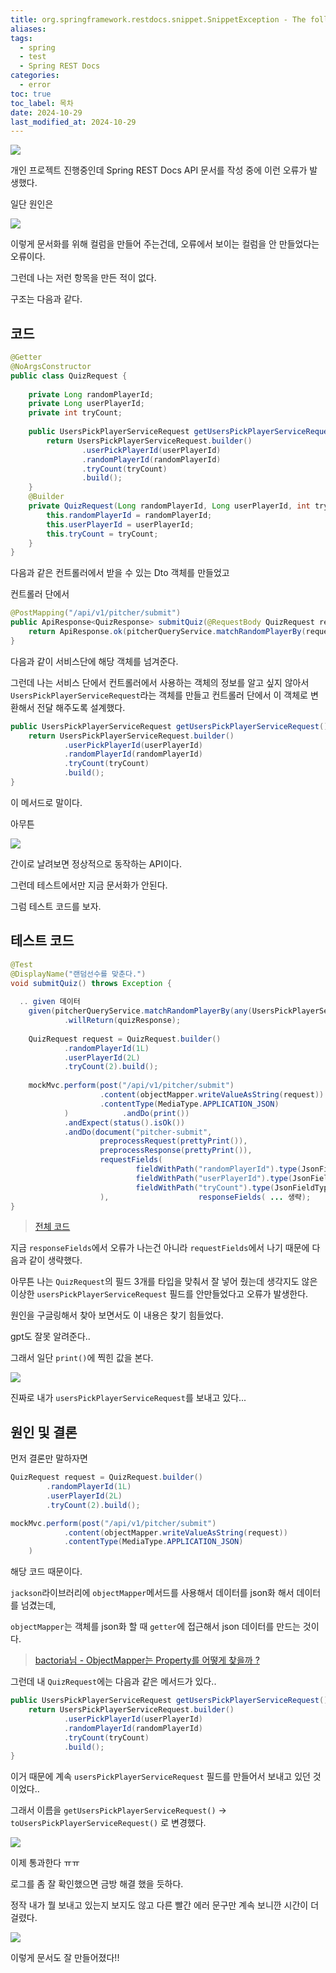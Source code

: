 ```yaml
---
title: org.springframework.restdocs.snippet.SnippetException - The following parts of the payload were not documented - Spring REST Docs 에러
aliases: 
tags:
  - spring
  - test
  - Spring REST Docs
categories:
  - error
toc: true
toc_label: 목차
date: 2024-10-29
last_modified_at: 2024-10-29
---
```

![](https://i.imgur.com/QQd7tj9.png)


개인 프로젝트 진행중인데 Spring REST Docs API 문서를 작성 중에 이런 오류가 발생했다.

일단 원인은 

![](https://i.imgur.com/NzsFzke.png)


이렇게 문서화를 위해 컬럼을 만들어 주는건데, 오류에서 보이는 컬럼을 안 만들었다는 오류이다.

그런데 나는 저런 항목을 만든 적이 없다.

구조는 다음과 같다.

## 코드

```java
@Getter  
@NoArgsConstructor  
public class QuizRequest {  
  
    private Long randomPlayerId;  
    private Long userPlayerId;  
    private int tryCount;  
  
    public UsersPickPlayerServiceRequest getUsersPickPlayerServiceRequest() {  
        return UsersPickPlayerServiceRequest.builder()  
                .userPickPlayerId(userPlayerId)  
                .randomPlayerId(randomPlayerId)  
                .tryCount(tryCount)  
                .build();  
    }  
    @Builder  
    private QuizRequest(Long randomPlayerId, Long userPlayerId, int tryCount) {  
        this.randomPlayerId = randomPlayerId;  
        this.userPlayerId = userPlayerId;  
        this.tryCount = tryCount;  
    }
}
```

다음과 같은 컨트롤러에서 받을 수 있는 Dto 객체를 만들었고

컨트롤러 단에서

```java
@PostMapping("/api/v1/pitcher/submit")  
public ApiResponse<QuizResponse> submitQuiz(@RequestBody QuizRequest request) {  
    return ApiResponse.ok(pitcherQueryService.matchRandomPlayerBy(request.getUsersPickPlayerServiceRequest(), LocalDate.now()));  
}
```

다음과 같이 서비스단에 해당 객체를 넘겨준다.

그런데 나는 서비스 단에서 컨트롤러에서 사용하는 객체의 정보를 알고 싶지 않아서 `UsersPickPlayerServiceRequest`라는 객체를 만들고 컨트롤러 단에서 이 객체로 변환해서 전달 해주도록 설계했다.


```java
public UsersPickPlayerServiceRequest getUsersPickPlayerServiceRequest() {  
	return UsersPickPlayerServiceRequest.builder()  
			.userPickPlayerId(userPlayerId)  
			.randomPlayerId(randomPlayerId)  
			.tryCount(tryCount)  
			.build();  
}
```

이 메서드로 말이다.


아무튼 

![](https://i.imgur.com/2cIctnl.png)

간이로 날려보면 정상적으로 동작하는 API이다.

그런데 테스트에서만 지금 문서화가 안된다.

그럼 테스트 코드를 보자.

## 테스트 코드

```java
@Test  
@DisplayName("랜덤선수를 맞춘다.")  
void submitQuiz() throws Exception {  
  
  .. given 데이터
    given(pitcherQueryService.matchRandomPlayerBy(any(UsersPickPlayerServiceRequest.class), any(LocalDate.class)))  
            .willReturn(quizResponse);  
  
    QuizRequest request = QuizRequest.builder()  
            .randomPlayerId(1L)  
            .userPlayerId(2L)  
            .tryCount(2).build();  
  
    mockMvc.perform(post("/api/v1/pitcher/submit")  
                    .content(objectMapper.writeValueAsString(request))  
                    .contentType(MediaType.APPLICATION_JSON)  
            )            .andDo(print())  
            .andExpect(status().isOk())  
            .andDo(document("pitcher-submit",  
                    preprocessRequest(prettyPrint()),  
                    preprocessResponse(prettyPrint()),  
                    requestFields(  
                            fieldWithPath("randomPlayerId").type(JsonFieldType.NUMBER).description("랜덤 선수 ID"),  
                            fieldWithPath("userPlayerId").type(JsonFieldType.NUMBER).description("사용자 선택 선수 ID"),  
                            fieldWithPath("tryCount").type(JsonFieldType.NUMBER).description("사용자 도전 횟수 (최대 6)")  
                    ),                    responseFields( ... 생략);  
}
```

> [전체 코드](https://github.com/iamminseongKim/kbo-pitcher-game-api/blob/main/src/test/java/kms/kbopitcherapi/docs/game/PitcherQueryControllerDocsTest.java)

지금 `responseFields`에서 오류가 나는건 아니라 `requestFields`에서 나기 때문에 다음과 같이 생략했다.


아무튼 나는 `QuizRequest`의 필드 3개를 타입을 맞춰서 잘 넣어 줬는데 생각지도 않은 이상한 `usersPickPlayerServiceRequest` 필드를 안만들었다고 오류가 발생한다.

원인을 구글링해서 찾아 보면서도 이 내용은 찾기 힘들었다.

gpt도 잘못 알려준다..


그래서 일단 `print()`에 찍힌 값을 본다.

![](https://i.imgur.com/xqahFGf.png)

진짜로 내가 `usersPickPlayerServiceRequest`를 보내고 있다...

## 원인 및 결론

먼저 결론만 말하자면 

```java
QuizRequest request = QuizRequest.builder()  
        .randomPlayerId(1L)  
        .userPlayerId(2L)  
        .tryCount(2).build();

mockMvc.perform(post("/api/v1/pitcher/submit")  
			.content(objectMapper.writeValueAsString(request))  
			.contentType(MediaType.APPLICATION_JSON)  
	)
```

해당 코드 때문이다.

`jackson`라이브러리에 `objectMapper`메서드를 사용해서 데이터를 json화 해서 데이터를 넘겼는데,

`objectMapper`는 객체를 json화 할 때 `getter`에 접근해서 json 데이터를 만드는 것이다.

> [bactoria님 - ObjectMapper는 Property를 어떻게 찾을까 ?](https://bactoria.github.io/2019/08/16/ObjectMapper%EB%8A%94-Property%EB%A5%BC-%EC%96%B4%EB%96%BB%EA%B2%8C-%EC%B0%BE%EC%9D%84%EA%B9%8C/)

그런데 내 `QuizRequest`에는 다음과 같은 메서드가 있다..


```java
public UsersPickPlayerServiceRequest getUsersPickPlayerServiceRequest() {  
	return UsersPickPlayerServiceRequest.builder()  
			.userPickPlayerId(userPlayerId)  
			.randomPlayerId(randomPlayerId)  
			.tryCount(tryCount)  
			.build();  
}
```

이거 때문에 계속 `usersPickPlayerServiceRequest` 필드를 만들어서 보내고 있던 것이었다..

그래서 이름을 `getUsersPickPlayerServiceRequest()` → `toUsersPickPlayerServiceRequest()` 로 변경했다.

![](https://i.imgur.com/H80vao7.png)


이제 통과한다 ㅠㅠ

로그를 좀 잘 확인했으면 금방 해결 했을 듯하다.

 정작 내가 뭘 보내고 있는지 보지도 않고 다른 빨간 에러 문구만 계속 보니깐 시간이 더 걸렸다.

![](https://i.imgur.com/3sBTByZ.png)

이렇게 문서도 잘 만들어졌다!!



